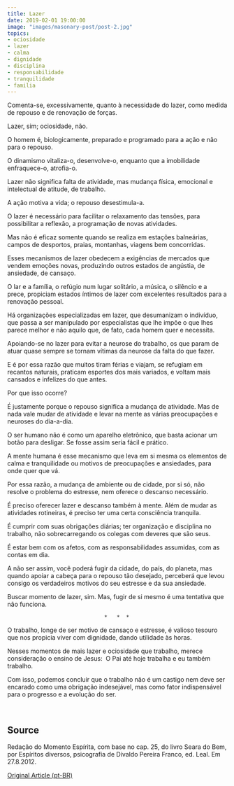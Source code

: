 ```yaml
---
title: Lazer
date: 2019-02-01 19:00:00
image: "images/masonary-post/post-2.jpg"
topics: 
- ociosidade
- lazer
- calma
- dignidade
- disciplina
- responsabilidade
- tranquilidade
- familia
---
```


Comenta-se, excessivamente, quanto à necessidade do lazer, como medida de
repouso e de renovação de forças.

Lazer, sim; ociosidade, não.

O homem é, biologicamente, preparado e programado para a ação e não para o
repouso.

O dinamismo vitaliza-o, desenvolve-o, enquanto que a imobilidade enfraquece-o,
atrofia-o.

Lazer não significa falta de atividade, mas mudança física, emocional e
intelectual de atitude, de trabalho.

A ação motiva a vida; o repouso desestimula-a.

O lazer é necessário para facilitar o relaxamento das tensões, para
possibilitar a reflexão, a programação de novas atividades.

Mas não é eficaz somente quando se realiza em estações balneárias, campos de
desportos, praias, montanhas, viagens bem concorridas.

Esses mecanismos de lazer obedecem a exigências de mercados que vendem emoções
novas, produzindo outros estados de angústia, de ansiedade, de cansaço.

O lar e a família, o refúgio num lugar solitário, a música, o silêncio e a  
prece, propiciam estados íntimos de lazer com excelentes resultados para a
renovação pessoal.

Há organizações especializadas em lazer, que desumanizam o indivíduo, que passa
a ser manipulado por especialistas que lhe impõe o que lhes parece melhor e não
aquilo que, de fato, cada homem quer e necessita.

Apoiando-se no lazer para evitar a neurose do trabalho, os que param de atuar
quase sempre se tornam vítimas da neurose da falta do que fazer.

E é por essa razão que muitos tiram férias e viajam, se refugiam em recantos
naturais, praticam esportes dos mais variados, e voltam mais cansados e
infelizes do que antes.

Por que isso ocorre?

É justamente porque o repouso significa a mudança de atividade. Mas de nada
vale mudar de atividade e levar na mente as várias preocupações e neuroses do
dia-a-dia.

O ser humano não é como um aparelho eletrônico, que basta acionar um botão para
desligar. Se fosse assim seria fácil e prático.

A mente humana é esse mecanismo que leva em si mesma os elementos de calma e
tranquilidade ou motivos de preocupações e ansiedades, para onde quer que vá.

Por essa razão, a mudança de ambiente ou de cidade, por si só, não resolve o
problema do estresse, nem oferece o descanso necessário.

É preciso oferecer lazer e descanso também à mente. Além de mudar as atividades
rotineiras, é preciso ter uma certa consciência tranquila.

É cumprir com suas obrigações diárias; ter organização e disciplina no
trabalho, não sobrecarregando os colegas com deveres que são seus.

É estar bem com os afetos, com as responsabilidades assumidas, com as contas em
dia.

A não ser assim, você poderá fugir da cidade, do país, do planeta, mas quando
apoiar a cabeça para o repouso tão desejado, perceberá que levou consigo os
verdadeiros motivos do seu estresse e da sua ansiedade.

Buscar momento de lazer, sim. Mas, fugir de si mesmo é uma tentativa que não
funciona.

                                   *   *  *

O trabalho, longe de ser motivo de cansaço e estresse, é valioso tesouro que
nos propicia viver com dignidade, dando utilidade às horas.

Nesses momentos de mais lazer e ociosidade que trabalho, merece consideração o
ensino de Jesus:  O Pai até hoje trabalha e eu também trabalho.

Com isso, podemos concluir que o trabalho não é um castigo nem deve ser
encarado como uma obrigação indesejável, mas como fator indispensável para o
progresso e a evolução do ser.

 

## Source
Redação do Momento Espírita, com base no cap. 25, do livro
Seara do Bem, por Espíritos diversos, psicografia de Divaldo Pereira
Franco, ed. Leal.
Em  27.8.2012.


[Original Article (pt-BR)](http://www.momento.com.br/pt/ler_texto.php?id=1086)
